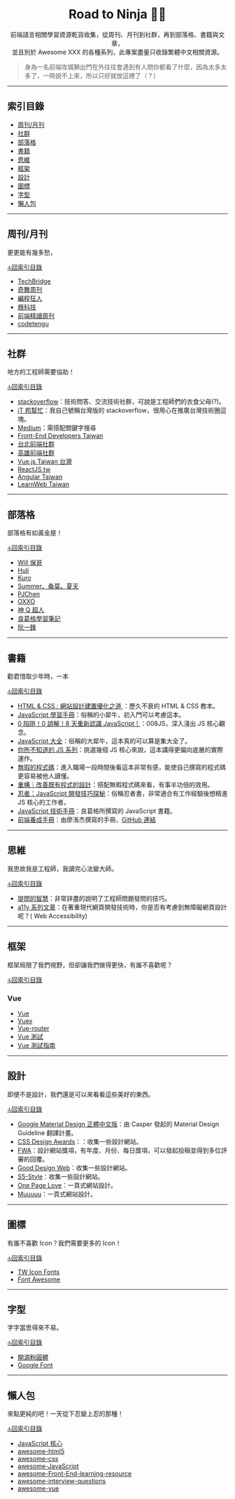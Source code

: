 <h1 align="center">Road to Ninja 🐱‍👤</h1>
<p align="center">前端語言相關學習資源乾貨收集，從周刊、月刊到社群，再到部落格、書籍與文章，<br>並且別於 Awesome XXX 的各種系列，此專案盡量只收錄繁體中文相關資源。</p>

> 身為一名前端攻城獅出門在外往往會遇到有人問你都看了什麼，因為太多太多了，一時說不上來，所以只好就放這裡了（？）

---

## 索引目錄
- [周刊/月刊](#周刊/月刊)
- [社群](#社群)
- [部落格](#部落格)
- [書籍](#書籍)
- [思維](#思維)
- [框架](#框架)
- [設計](#設計)
- [圖標](#圖標)
- [字型](#字型)
- [懶人包](#懶人包)

---

## 周刊/月刊
更更能有幾多愁，

[🔝回索引目錄](#索引目錄)

- [TechBridge](http://weekly.techbridge.cc/)
- [奇舞周刊](https://weekly.75team.com/)
- [編程狂人](https://www.tuicool.com/mags)
- [癮科技](https://www.cool3c.com/search/%E7%A8%8B%E5%BC%8F)
- [前端精讀周刊](https://github.com/dt-fe/weekly)
- [codetengu](https://weekly.codetengu.com/)

---

## 社群
地方的工程師需要協助！

[🔝回索引目錄](#索引目錄)

- [stackoverflow](https://stackoverflow.com/)：技術問答、交流技術社群，可說是工程師們的衣食父母(?)。
- [iT 邦幫忙](https://ithelp.ithome.com.tw/)：我自己號稱台灣版的 stackoverflow，很用心在推廣台灣技術圈這塊。
- [Medium](https://medium.com/)：需搭配關鍵字搜尋
- [Front-End Developers Taiwan](https://www.facebook.com/groups/f2e.tw/)
- [台北前端社群](https://www.facebook.com/groups/f2e.taipei/)
- [高雄前端社群](https://www.facebook.com/groups/358503154261390)
- [Vue.js Taiwan 台灣](https://www.facebook.com/groups/vuejs.tw/)
- [ReactJS.tw](https://www.facebook.com/groups/reactjs.tw/)
- [Angular Taiwan](https://www.facebook.com/groups/augularjs.tw/)
- [LearnWeb Taiwan](https://www.facebook.com/groups/LearnWeb.Taiwan/)

---

## 部落格
部落格有如黃金屋！

[🔝回索引目錄](#索引目錄)

- [Will 保哥](https://blog.miniasp.com/)
- [Huli](https://blog.huli.tw/)
- [Kuro](https://kuro.tw/)
- [Summer。桑莫。夏天](https://cythilya.github.io/)
- [PJChen](https://pjchender.blogspot.com/)
- [OXXO](https://www.oxxostudio.tw/)
- [神 Q 超人](https://medium.com/@GQSM)
- [良葛格學習筆記](https://openhome.cc/Gossip/)
- [阮一鋒](http://www.ruanyifeng.com/blog/)

---

## 書籍
勸君惜取少年時，一本

[🔝回索引目錄](#索引目錄)

- [HTML & CSS : 網站設計建置優化之道 ](https://www.tenlong.com.tw/products/9789862765012)：歷久不衰的 HTML & CSS 教本。
- [JavaScript 學習手冊](https://www.tenlong.com.tw/products/9789864762460)：俗稱的小犀牛，初入門可以考慮這本。
- [0 陷阱！0 誤解！8 天重新認識 JavaScript！](https://www.tenlong.com.tw/products/9789864344130)：008JS，深入淺出 JS 核心觀念。
- [JavaScript 大全](https://www.tenlong.com.tw/products/9789862764411)：俗稱的大犀牛，這本真的可以算是集大全了。
- [你所不知道的 JS 系列](https://www.tenlong.com.tw/products/9789863479666)：挑選幾個 JS 核心來說，這本講得更偏向底層的實際運作。
- [無瑕的程式碼](https://www.tenlong.com.tw/products/9789862017050)：進入職場一段時間後看這本非常有感，能使自己撰寫的程式碼更容易被他人讀懂。
- [重構｜改善既有程式的設計](https://www.tenlong.com.tw/products/9789865021832)：搭配無暇程式碼來看，有事半功倍的效用。
- [忍者：JavaScript 開發技巧探秘](https://www.tenlong.com.tw/products/9789864342525)：俗稱忍者書，非常適合有工作經驗後想精進 JS 核心的工作者。
- [JavaScript 技術手冊](https://www.tenlong.com.tw/products/9789865023188)：良葛格所撰寫的 JavaScript 書籍。
- [前端養成手冊](https://mrliao.gitbooks.io/f2ebook/content/)：由廖洧杰撰寫的手冊，[GitHub 連結](https://github.com/gonsakon/F2EBOOK)

---

## 思維
我思故我是工程師，我讀完心法變大師。

[🔝回索引目錄](#索引目錄)

- [提問的智慧](https://github.com/ryanhanwu/How-To-Ask-Questions-The-Smart-Way)：非常詳盡的說明了工程師問題發問的技巧。
- [a11y 系列文章](https://ithelp.ithome.com.tw/users/20108045/ironman/2454)：在著重現代網頁開發技術時，你是否有考慮到無障礙網頁設計呢？(
Web Accessibility)

---

## 框架
框架局限了我們視野，但卻讓我們做得更快，有誰不喜歡呢？

[🔝回索引目錄](#索引目錄)

### Vue
- [Vue](https://vuejs.org/)
- [Vuex](https://vuex.vuejs.org/zh/guide/)
- [Vue-router](https://router.vuejs.org/zh/)
- [Vue 測試](https://vue-test-utils.vuejs.org/zh/)
- [Vue 測試指南](https://lmiller1990.github.io/vue-testing-handbook/zh-CN/)

---

## 設計
即便不是設計，我們還是可以來看看這些美好的東西。

[🔝回索引目錄](#索引目錄)

- [Google Material Design 正體中文版](https://github.com/Wcc723/google_design_translate)：由 Casper 發起的 Material Design Guideline 翻譯計畫。
- [CSS Design Awards](https://www.cssdesignawards.com/)：：收集一些設計網站。
- [FWA](https://thefwa.com/)：設計網站獎項，有年度、月份、每日獎項，可以發起投稿並得到多位評審的回覆。
- [Good Design Web](http://gooddesignweb.com/)：收集一些設計網站。
- [S5-Style](https://bm.s5-style.com/)：收集一些設計網站。
- [One Page Love](https://onepagelove.com/)：一頁式網站設計。
- [Muuuuu](https://muuuuu.org/)：一頁式網站設計。

---

## 圖標
有誰不喜歡 Icon？我們需要更多的 Icon！

[🔝回索引目錄](#索引目錄)

- [TW Icon Fonts](https://www.twicon.page/index.html)
- [Font Awesome](https://fontawesome.com/)

---

## 字型
字字當思得來不易。

[🔝回索引目錄](#索引目錄)

- [開源粉圓體](https://github.com/justfont/open-huninn-font)
- [Google Font](https://fonts.google.com/)

---

## 懶人包
來點更純的吧！一天從下忍變上忍的那種！

[🔝回索引目錄](#索引目錄)

- [JavaScript 核心](http://notepad.yehyeh.net/Content/WebDesign/Javascript/ECMA/Core/JavaScriptCore.php)
- [awesome-html5](https://github.com/diegocard/awesome-html5)
- [awesome-css](https://github.com/awesome-css-group/awesome-css)
- [awesome-JavaScript](https://github.com/sorrycc/awesome-javascript)
- [awesome-Front-End-learning-resource](https://github.com/helloqingfeng/Awsome-Front-End-learning-resource)
- [awesome-interview-questions](https://github.com/MaximAbramchuck/awesome-interview-questions#javascript)
- [awesome-vue](https://github.com/rmjordas/awesome-vue)


